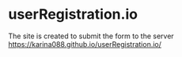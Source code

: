 # userRegistration.io

The site is created to submit the form to the server https://karina088.github.io/userRegistration.io/
